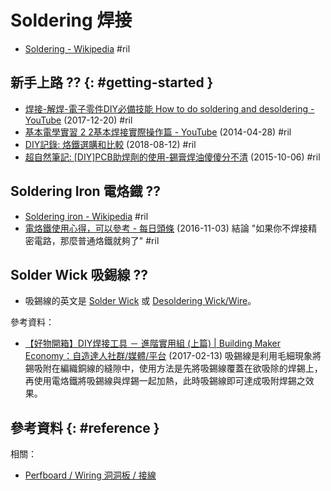 # Soldering 焊接

  - [Soldering \- Wikipedia](https://en.wikipedia.org/wiki/Soldering) #ril

## 新手上路 ?? {: #getting-started }

  - [焊接\-解焊\-電子零件DIY必備技能 How to do soldering and desoldering \- YouTube](https://www.youtube.com/watch?v=2thYH-KOsko) (2017-12-20) #ril
  - [基本電學實習 2 2基本焊接實際操作篇 \- YouTube](https://www.youtube.com/watch?v=KDq_0XE10Xc) (2014-04-28) #ril
  - [DIY記錄: 烙鐵選購和比較](http://simon6804.blogspot.com/2018/08/blog-post.html) (2018-08-12) #ril
  - [超自然筆記: \[DIY\]PCB助焊劑的使用\-錫膏焊油傻傻分不清](http://ncc-1701x.blogspot.com/2015/10/pcb.html) (2015-10-06) #ril

## Soldering Iron 電烙鐡 ??

  - [Soldering iron \- Wikipedia](https://en.wikipedia.org/wiki/Soldering_iron) #ril
  - [電烙鐵使用心得，可以參考 \- 每日頭條](https://kknews.cc/digital/mgm383g.html) (2016-11-03) 結論 "如果你不焊接精密電路，那麼普通烙鐵就夠了" #ril

## Solder Wick 吸錫線 ??

  - 吸錫線的英文是 [Solder Wick](https://www.google.com/search?q=solder+wick&tbm=isch) 或 [Desoldering Wick/Wire](https://www.google.com/search?q=desoldering+%28wick+OR+wire%29&tbm=isch)。

參考資料：

  - [【好物開箱】DIY焊接工具 － 進階實用組 (上篇) \| Building Maker Economy：自造達人社群/媒體/平台](https://makerpro.cc/2017/02/diy-welding-tool-1/) (2017-02-13) 吸錫線是利用毛細現象將錫吸附在編織銅線的縫隙中，使用方法是先將吸錫線覆蓋在欲吸除的焊錫上，再使用電烙鐵將吸錫線與焊錫一起加熱，此時吸錫線即可達成吸附焊錫之效果。

## 參考資料 {: #reference }

相關：

  - [Perfboard / Wiring 洞洞板 / 接線](perfboard.md#wiring)
